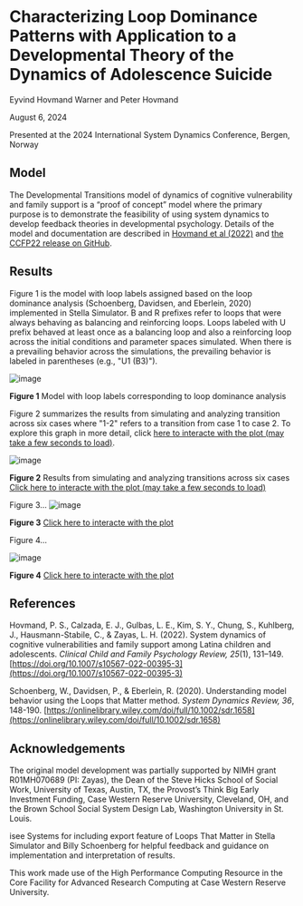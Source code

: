 # Characterizing Loop Dominance Patterns with Application to a Developmental Theory of the Dynamics of Adolescence Suicide

Eyvind Hovmand Warner and Peter Hovmand

August 6, 2024

Presented at the 2024 International System Dynamics Conference, Bergen, Norway

## Model
The Developmental Transitions model of dynamics of cognitive vulnerability and family support is a “proof of concept” model where the primary purpose is to demonstrate the feasibility of using system dynamics to develop feedback theories in developmental psychology. Details of the model and documentation are described in [Hovmand et al (2022)](https://doi.org/10.1007/s10567-022-00395-3) and [the CCFP22 release on GitHub](https://github.com/CBSDLab/Developmental_Transitions/tree/CCFP22).

## Results

Figure 1 is the model with loop labels assigned based on the loop dominance analysis (Schoenberg, Davidsen, and Eberlein, 2020) implemented in Stella Simulator. B and R prefixes refer to loops that were always behaving as balancing and reinforcing loops. Loops labeled with U prefix behaved at least once as a balancing loop and also a reinforcing loop across the initial conditions and parameter spaces simulated. When there is a prevailing behavior across the simulations, the prevailing behavior is labeled in parentheses (e.g., "U1 (B3)").  

![image](https://github.com/user-attachments/assets/8e0ed502-67f4-46b1-8a4f-ace437dfc5b2)

**Figure 1** Model with loop labels corresponding to loop dominance analysis

Figure 2 summarizes the results from simulating and analyzing transition across six cases where "1-2" refers to a transition from case 1 to case 2. To explore this graph in more detail, click [here to interacte with the plot (may take a few seconds to load)](https://tinyurl.com/5n7ewd2w). 

![image](https://github.com/user-attachments/assets/c495405b-3ff6-4588-bf03-d766a6eb9a97)

**Figure 2** Results from simulating and analyzing transitions across six cases [Click here to interacte with the plot (may take a few seconds to load)](https://tinyurl.com/5n7ewd2w)

Figure 3...
![image](https://github.com/user-attachments/assets/74ea33cb-1405-48a1-9e0f-bc0355d39f2a)

**Figure 3** [Click here to interacte with the plot](https://cbsdlab.github.io/ISDC2024-loop-dominance-patterns/Results/p3.html)

Figure 4...

![image](https://github.com/user-attachments/assets/1b28d16f-0bf7-4a3d-aaa6-51680abc7317)

**Figure 4** [Click here to interacte with the plot](https://cbsdlab.github.io/ISDC2024-loop-dominance-patterns/Results/p2.html)




## References 
Hovmand, P. S., Calzada, E. J., Gulbas, L. E., Kim, S. Y., Chung, S., Kuhlberg, J., Hausmann-Stabile, C., & Zayas, L. H. (2022). System dynamics of cognitive vulnerabilities and family support among Latina children and adolescents. *Clinical Child and Family Psychology Review, 25*(1), 131–149. [https://doi.org/10.1007/s10567-022-00395-3](https://doi.org/10.1007/s10567-022-00395-3)

Schoenberg, W., Davidsen, P., & Eberlein, R. (2020). Understanding model behavior using the Loops that Matter method. *System Dynamics Review, 36*, 148-190. [https://onlinelibrary.wiley.com/doi/full/10.1002/sdr.1658](https://onlinelibrary.wiley.com/doi/full/10.1002/sdr.1658)

## Acknowledgements
The original model development was partially supported by NIMH grant R01MH070689 (PI: Zayas), the Dean of the Steve Hicks School of Social Work, University of Texas, Austin, TX, the Provost’s Think Big Early Investment Funding, Case Western Reserve University, Cleveland, OH, and the Brown School Social System Design Lab, Washington University in St. Louis.

isee Systems for including export feature of Loops That Matter in Stella Simulator and Billy Schoenberg for helpful feedback and guidance on implementation and interpretation of results. 

This work made use of the High Performance Computing Resource in the Core Facility for Advanced Research Computing at Case Western Reserve University.



